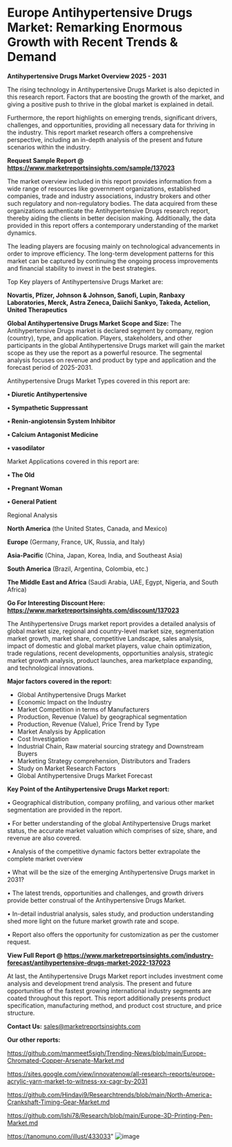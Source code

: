 # Europe Antihypertensive Drugs Market: Remarking Enormous Growth with Recent Trends & Demand

<Strong> Antihypertensive Drugs Market Overview 2025 - 2031</strong>

The rising technology in Antihypertensive Drugs Market is also depicted in this research report. Factors that are boosting the growth of the market, and giving a positive push to thrive in the global market is explained in detail.

Furthermore, the report highlights on emerging trends, significant drivers, challenges, and opportunities, providing all necessary data for thriving in the industry. This report market research offers a comprehensive perspective, including an in-depth analysis of the present and future scenarios within the industry.

<strong>Request Sample Report @ <a href=https://www.marketreportsinsights.com/sample/137023>https://www.marketreportsinsights.com/sample/137023</a></strong>

The market overview included in this report provides information from a wide range of resources like government organizations, established companies, trade and industry associations, industry brokers and other such regulatory and non-regulatory bodies. The data acquired from these organizations authenticate the Antihypertensive Drugs research report, thereby aiding the clients in better decision making. Additionally, the data provided in this report offers a contemporary understanding of the market dynamics.

The leading players are focusing mainly on technological advancements in order to improve efficiency. The long-term development patterns for this market can be captured by continuing the ongoing process improvements and financial stability to invest in the best strategies.

Top Key players of Antihypertensive Drugs Market are:

<strong>Novartis, Pfizer, Johnson & Johnson, Sanofi, Lupin, Ranbaxy Laboratories, Merck, Astra Zeneca, Daiichi Sankyo, Takeda, Actelion, United Therapeutics</strong>

<strong><b>Global Antihypertensive Drugs Market Scope and Size:</b></strong>
The Antihypertensive Drugs market is declared segment by company, region (country), type, and application. Players, stakeholders, and other participants in the global Antihypertensive Drugs market will gain the market scope as they use the report as a powerful resource. The segmental analysis focuses on revenue and product by type and application and the forecast period of 2025-2031.

Antihypertensive Drugs Market Types covered in this report are:

<strong>• Diuretic Antihypertensive

• Sympathetic Suppressant

• Renin-angiotensin System Inhibitor

• Calcium Antagonist Medicine

• vasodilator</strong>

Market Applications covered in this report are:

<strong>• The Old

• Pregnant Woman

• General Patient</strong> 

Regional Analysis

<strong>North America</strong> (the United States, Canada, and Mexico)

<strong>Europe</strong> (Germany, France, UK, Russia, and Italy)

<strong>Asia-Pacific</strong> (China, Japan, Korea, India, and Southeast Asia)

<strong>South America</strong> (Brazil, Argentina, Colombia, etc.)

<strong>The Middle East and Africa</strong> (Saudi Arabia, UAE, Egypt, Nigeria, and South Africa)

<strong>Go For Interesting Discount Here: <a href=https://www.marketreportsinsights.com/discount/137023>https://www.marketreportsinsights.com/discount/137023</a></strong>

The Antihypertensive Drugs market report provides a detailed analysis of global market size, regional and country-level market size, segmentation market growth, market share, competitive Landscape, sales analysis, impact of domestic and global market players, value chain optimization, trade regulations, recent developments, opportunities analysis, strategic market growth analysis, product launches, area marketplace expanding, and technological innovations.

<strong><b>Major factors covered in the report:</b></strong>
<ul>
  <li>Global Antihypertensive Drugs Market </li>
  <li>Economic Impact on the Industry</li>
  <li>Market Competition in terms of Manufacturers</li>
  <li>Production, Revenue (Value) by geographical segmentation</li>
  <li>Production, Revenue (Value), Price Trend by Type</li>
  <li>Market Analysis by Application</li>
  <li>Cost Investigation</li>
  <li>Industrial Chain, Raw material sourcing strategy and Downstream Buyers</li>
  <li>Marketing Strategy comprehension, Distributors and Traders</li>
  <li>Study on Market Research Factors</li>
  <li>Global Antihypertensive Drugs Market Forecast</li>
</ul>

<strong><b>Key Point of the Antihypertensive Drugs Market report:</b></strong>

• Geographical distribution, company profiling, and various other market segmentation are provided in the report.

• For better understanding of the global Antihypertensive Drugs market status, the accurate market valuation which comprises of size, share, and revenue are also covered.

• Analysis of the competitive dynamic factors better extrapolate the complete market overview

• What will be the size of the emerging Antihypertensive Drugs market in 2031?

• The latest trends, opportunities and challenges, and growth drivers provide better construal of the Antihypertensive Drugs Market.

• In-detail industrial analysis, sales study, and production understanding shed more light on the future market growth rate and scope.

• Report also offers the opportunity for customization as per the customer request.

<strong><b>View Full Report @ <a href=https://www.marketreportsinsights.com/industry-forecast/antihypertensive-drugs-market-2022-137023>https://www.marketreportsinsights.com/industry-forecast/antihypertensive-drugs-market-2022-137023</a></b></strong>


At last, the Antihypertensive Drugs Market report includes investment come analysis and development trend analysis. The present and future opportunities of the fastest growing international industry segments are coated throughout this report. This report additionally presents product specification, manufacturing method, and product cost structure, and price structure.

<strong>Contact Us:</strong>
sales@marketreportsinsights.com

<strong>Our other reports:</strong>

<a href=https://github.com/manmeet5sigh/Trending-News/blob/main/Europe-Chromated-Copper-Arsenate-Market.md>https://github.com/manmeet5sigh/Trending-News/blob/main/Europe-Chromated-Copper-Arsenate-Market.md</a>

<a href=https://sites.google.com/view/innovatenow/all-research-reports/europe-acrylic-yarn-market-to-witness-xx-cagr-by-2031>https://sites.google.com/view/innovatenow/all-research-reports/europe-acrylic-yarn-market-to-witness-xx-cagr-by-2031</a>

<a href=https://github.com/Hindavi9/Researchtrends/blob/main/North-America-Crankshaft-Timing-Gear-Market.md>https://github.com/Hindavi9/Researchtrends/blob/main/North-America-Crankshaft-Timing-Gear-Market.md</a>

<a href=https://github.com/Ishi78/Research/blob/main/Europe-3D-Printing-Pen-Market.md>https://github.com/Ishi78/Research/blob/main/Europe-3D-Printing-Pen-Market.md</a>

<a href=https://tanomuno.com/illust/433033>https://tanomuno.com/illust/433033</a>"
![image](https://github.com/user-attachments/assets/9eb4dbe8-25d3-45c3-a887-874f81d8a50f)

